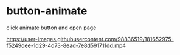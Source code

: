 # button-animate
click animate button and open page



https://user-images.githubusercontent.com/98836519/181652975-f5249dee-1d29-4d73-8ead-7e8d591711dd.mp4

